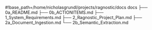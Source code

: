 #!base_path=/home/nicholasgrundl/projects/ragnostic/docs
docs
├── 0a_README.md
├── 0b_ACTIONITEMS.md
├── 1_System_Requirements.md
├── 2_Ragnostic_Project_Plan.md
├── 2a_Document_Ingestion.md
└── 2b_Semantic_Extraction.md